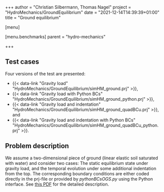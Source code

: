 +++
author = "Christian Silbermann, Thomas Nagel"
project = "HydroMechanics/GroundEquilibrium"
date = "2021-12-14T14:39:39+01:00"
title = "Ground equilibrium"

[menu]

  [menu.benchmarks]
    parent = "hydro-mechanics"

+++

## Test cases

Four versions of the test are presented:

- {{< data-link "Gravity load" "HydroMechanics/GroundEquilibrium/simHM_ground.prj" >}},
- {{< data-link "Gravity load with Python BCs" "HydroMechanics/GroundEquilibrium/simHM_ground_python.prj" >}},
- {{< data-link "Gravity load and indentation" "HydroMechanics/GroundEquilibrium/simHM_ground_quadBCu.prj" >}}, and
- {{< data-link "Gravity load and indentation with Python BCs" "HydroMechanics/GroundEquilibrium/simHM_ground_quadBCu_python.prj" >}}.

## Problem description

We assume a two-dimensional piece of ground (linear elastic soil saturated with water) and consider two cases: The static equilibrium state under gravity load, and the temporal evolution under some additional indentation from the top. The corresponding boundary conditions are either coded directly in the prj-file or provided by *pythonBCsOGS.py* using the Python interface.
See [this PDF](../HM_GroundEquilibrium.pdf) for the detailed description.
